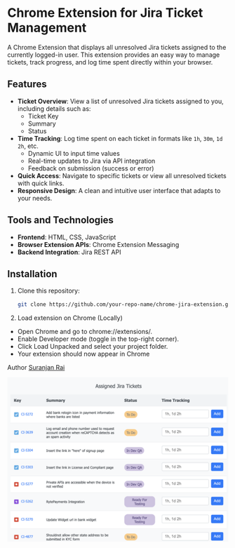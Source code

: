 # Chrome Extension for Jira Ticket Management

A Chrome Extension that displays all unresolved Jira tickets assigned to the currently logged-in user. This extension provides an easy way to manage tickets, track progress, and log time spent directly within your browser.

## Features

- **Ticket Overview**: View a list of unresolved Jira tickets assigned to you, including details such as:
  - Ticket Key
  - Summary
  - Status
- **Time Tracking**: Log time spent on each ticket in formats like `1h`, `30m`, `1d 2h`, etc.
  - Dynamic UI to input time values
  - Real-time updates to Jira via API integration
  - Feedback on submission (success or error)
- **Quick Access**: Navigate to specific tickets or view all unresolved tickets with quick links.
- **Responsive Design**: A clean and intuitive user interface that adapts to your needs.

## Tools and Technologies

- **Frontend**: HTML, CSS, JavaScript
- **Browser Extension APIs**: Chrome Extension Messaging
- **Backend Integration**: Jira REST API

## Installation

1. Clone this repository:
   ```bash
   git clone https://github.com/your-repo-name/chrome-jira-extension.git
   ```
2. Load extension on Chrome (Locally)

- Open Chrome and go to chrome://extensions/.
- Enable Developer mode (toggle in the top-right corner).
- Click Load Unpacked and select your project folder.
- Your extension should now appear in Chrome

Author [Suranjan Rai](https://suray54.github.io/Rezume/)

![Extension Screenshot](images/screenshot.png)
